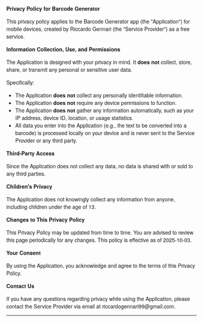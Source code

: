 <!DOCTYPE html> <html> <head> <meta charset='utf-8'> <meta name='viewport' content='width=device-width'> <title>Privacy Policy</title> <style> body { font-family: 'Helvetica Neue', Helvetica, Arial, sans-serif; padding:1em; } </style> </head> <body> <strong>Privacy Policy for Barcode Generator</strong> <p> This privacy policy applies to the Barcode Generator app (the "Application") for mobile devices, created by Riccardo Gennari (the "Service Provider") as a free service. </p><strong>Information Collection, Use, and Permissions</strong> <p> The Application is designed with your privacy in mind. It <strong>does not</strong> collect, store, share, or transmit any personal or sensitive user data. </p> <p> Specifically: <ul> <li>The Application <strong>does not</strong> collect any personally identifiable information.</li> <li>The Application <strong>does not</strong> require any device permissions to function.</li> <li>The Application <strong>does not</strong> gather any information automatically, such as your IP address, device ID, location, or usage statistics.</li> <li>All data you enter into the Application (e.g., the text to be converted into a barcode) is processed locally on your device and is never sent to the Service Provider or any third party.</li> </ul> </p><strong>Third-Party Access</strong> <p> Since the Application does not collect any data, no data is shared with or sold to any third parties. </p><strong>Children's Privacy</strong> <p> The Application does not knowingly collect any information from anyone, including children under the age of 13. </p><strong>Changes to This Privacy Policy</strong> <p> This Privacy Policy may be updated from time to time. You are advised to review this page periodically for any changes. This policy is effective as of 2025-10-03. </p><strong>Your Consent</strong> <p> By using the Application, you acknowledge and agree to the terms of this Privacy Policy. </p><strong>Contact Us</strong> <p> If you have any questions regarding privacy while using the Application, please contact the Service Provider via email at riccardogennari99@gmail.com. </p> <hr> </body> </html>

